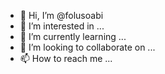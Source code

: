 - 👋 Hi, I’m @folusoabi
- 👀 I’m interested in ...
- 🌱 I’m currently learning ...
- 💞️ I’m looking to collaborate on ...
- 📫 How to reach me ...

<!---
folusoabi/folusoabi is a ✨ special ✨ repository because its `README.md` (this file) appears on your GitHub profile.
You can click the Preview link to take a look at your changes.
--->

